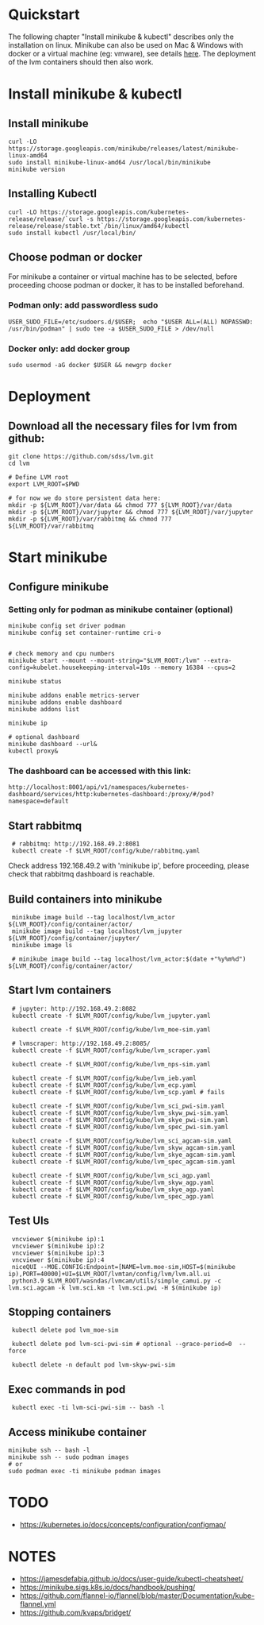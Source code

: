 # Quickstart
The following chapter "Install minikube & kubectl" describes only the installation on linux.
Minikube can also be used on Mac & Windows with docker or a virtual machine (eg: vmware), see details [here](https://minikube.sigs.k8s.io/docs/start/). 
The deployment of the lvm containers should then also work.

# Install minikube & kubectl
## Install minikube

    curl -LO https://storage.googleapis.com/minikube/releases/latest/minikube-linux-amd64
    sudo install minikube-linux-amd64 /usr/local/bin/minikube
    minikube version

## Installing Kubectl

    curl -LO https://storage.googleapis.com/kubernetes-release/release/`curl -s https://storage.googleapis.com/kubernetes-release/release/stable.txt`/bin/linux/amd64/kubectl
    sudo install kubectl /usr/local/bin/

## Choose podman or docker
For minikube a container or virtual machine has to be selected, before proceeding choose podman or docker, it has to be installed beforehand.

### Podman only: add passwordless sudo

    USER_SUDO_FILE=/etc/sudoers.d/$USER;  echo "$USER ALL=(ALL) NOPASSWD: /usr/bin/podman" | sudo tee -a $USER_SUDO_FILE > /dev/null

### Docker only: add docker group

    sudo usermod -aG docker $USER && newgrp docker


# Deployment 

## Download all the necessary files for lvm from github:

    git clone https://github.com/sdss/lvm.git
    cd lvm
    
    # Define LVM root
    export LVM_ROOT=$PWD

    # for now we do store persistent data here:
    mkdir -p ${LVM_ROOT}/var/data && chmod 777 ${LVM_ROOT}/var/data
    mkdir -p ${LVM_ROOT}/var/jupyter && chmod 777 ${LVM_ROOT}/var/jupyter
    mkdir -p ${LVM_ROOT}/var/rabbitmq && chmod 777 ${LVM_ROOT}/var/rabbitmq


# Start minikube

## Configure minikube

### Setting only for podman as minikube container (optional)

    minikube config set driver podman
    minikube config set container-runtime cri-o


    # check memory and cpu numbers
    minikube start --mount --mount-string="$LVM_ROOT:/lvm" --extra-config=kubelet.housekeeping-interval=10s --memory 16384 --cpus=2 
 
    minikube status 

    minikube addons enable metrics-server
    minikube addons enable dashboard
    minikube addons list

    minikube ip
    
    # optional dashboard
    minikube dashboard --url&
    kubectl proxy&

### The dashboard can be accessed with this link:
    http://localhost:8001/api/v1/namespaces/kubernetes-dashboard/services/http:kubernetes-dashboard:/proxy/#/pod?namespace=default

## Start rabbitmq

     # rabbitmq: http://192.168.49.2:8081
     kubectl create -f $LVM_ROOT/config/kube/rabbitmq.yaml

Check address 192.168.49.2 with 'minikube ip', before proceeding, please check that rabbitmq dashboard is reachable.

## Build containers into minikube

     minikube image build --tag localhost/lvm_actor ${LVM_ROOT}/config/container/actor/
     minikube image build --tag localhost/lvm_jupyter ${LVM_ROOT}/config/container/jupyter/
     minikube image ls

     # minikube image build --tag localhost/lvm_actor:$(date +"%y%m%d") ${LVM_ROOT}/config/container/actor/

## Start lvm containers   

     # jupyter: http://192.168.49.2:8082
     kubectl create -f $LVM_ROOT/config/kube/lvm_jupyter.yaml

     kubectl create -f $LVM_ROOT/config/kube/lvm_moe-sim.yaml 

     # lvmscraper: http://192.168.49.2:8085/
     kubectl create -f $LVM_ROOT/config/kube/lvm_scraper.yaml

     kubectl create -f $LVM_ROOT/config/kube/lvm_nps-sim.yaml
     
     kubectl create -f $LVM_ROOT/config/kube/lvm_ieb.yaml
     kubectl create -f $LVM_ROOT/config/kube/lvm_ecp.yaml
     kubectl create -f $LVM_ROOT/config/kube/lvm_scp.yaml # fails

     kubectl create -f $LVM_ROOT/config/kube/lvm_sci_pwi-sim.yaml
     kubectl create -f $LVM_ROOT/config/kube/lvm_skyw_pwi-sim.yaml
     kubectl create -f $LVM_ROOT/config/kube/lvm_skye_pwi-sim.yaml
     kubectl create -f $LVM_ROOT/config/kube/lvm_spec_pwi-sim.yaml

     kubectl create -f $LVM_ROOT/config/kube/lvm_sci_agcam-sim.yaml
     kubectl create -f $LVM_ROOT/config/kube/lvm_skyw_agcam-sim.yaml
     kubectl create -f $LVM_ROOT/config/kube/lvm_skye_agcam-sim.yaml
     kubectl create -f $LVM_ROOT/config/kube/lvm_spec_agcam-sim.yaml

     kubectl create -f $LVM_ROOT/config/kube/lvm_sci_agp.yaml
     kubectl create -f $LVM_ROOT/config/kube/lvm_skyw_agp.yaml
     kubectl create -f $LVM_ROOT/config/kube/lvm_skye_agp.yaml
     kubectl create -f $LVM_ROOT/config/kube/lvm_spec_agp.yaml

## Test UIs

     vncviewer $(minikube ip):1
     vncviewer $(minikube ip):2
     vncviewer $(minikube ip):3
     vncviewer $(minikube ip):4
     niceQUI --MOE.CONFIG:Endpoint=[NAME=lvm.moe-sim,HOST=$(minikube ip),PORT=40000]+UI=$LVM_ROOT/lvmtan/config/lvm/lvm.all.ui 
     python3.9 $LVM_ROOT/wasndas/lvmcam/utils/simple_camui.py -c lvm.sci.agcam -k lvm.sci.km -t lvm.sci.pwi -H $(minikube ip)

## Stopping containers

     kubectl delete pod lvm_moe-sim

     kubectl delete pod lvm-sci-pwi-sim # optional --grace-period=0  --force

     kubectl delete -n default pod lvm-skyw-pwi-sim

## Exec commands in pod

     kubectl exec -ti lvm-sci-pwi-sim -- bash -l

## Access minikube container

    minikube ssh -- bash -l 
    minikube ssh -- sudo podman images
    # or
    sudo podman exec -ti minikube podman images


# TODO
* https://kubernetes.io/docs/concepts/configuration/configmap/

# NOTES
* https://jamesdefabia.github.io/docs/user-guide/kubectl-cheatsheet/
* https://minikube.sigs.k8s.io/docs/handbook/pushing/
* https://github.com/flannel-io/flannel/blob/master/Documentation/kube-flannel.yml
* https://github.com/kvaps/bridget/
